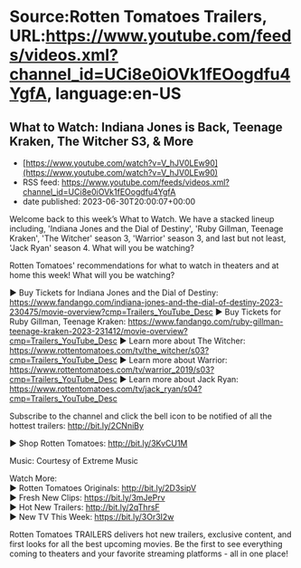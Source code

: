 # Source:Rotten Tomatoes Trailers, URL:https://www.youtube.com/feeds/videos.xml?channel_id=UCi8e0iOVk1fEOogdfu4YgfA, language:en-US

## What to Watch: Indiana Jones is Back, Teenage Kraken, The Witcher S3, & More
 - [https://www.youtube.com/watch?v=V_hJV0LEw90](https://www.youtube.com/watch?v=V_hJV0LEw90)
 - RSS feed: https://www.youtube.com/feeds/videos.xml?channel_id=UCi8e0iOVk1fEOogdfu4YgfA
 - date published: 2023-06-30T20:00:07+00:00

Welcome back to this week’s What to Watch. We have a stacked lineup including, 'Indiana Jones and the Dial of Destiny', 'Ruby Gillman, Teenage Kraken', 'The Witcher' season 3, 'Warrior' season 3, and last but not least, 'Jack Ryan' season 4. What will you be watching?

Rotten Tomatoes' recommendations for what to watch in theaters and at home this week! What will you be watching? 
 
► Buy Tickets for Indiana Jones and the Dial of Destiny: https://www.fandango.com/indiana-jones-and-the-dial-of-destiny-2023-230475/movie-overview?cmp=Trailers_YouTube_Desc
► Buy Tickets for Ruby Gillman, Teenage Kraken: https://www.fandango.com/ruby-gillman-teenage-kraken-2023-231412/movie-overview?cmp=Trailers_YouTube_Desc
► Learn more about The Witcher: https://www.rottentomatoes.com/tv/the_witcher/s03?cmp=Trailers_YouTube_Desc 
► Learn more about Warrior: https://www.rottentomatoes.com/tv/warrior_2019/s03?cmp=Trailers_YouTube_Desc 
► Learn more about Jack Ryan: https://www.rottentomatoes.com/tv/jack_ryan/s04?cmp=Trailers_YouTube_Desc 

Subscribe to the channel and click the bell icon to be notified of all the hottest trailers: http://bit.ly/2CNniBy  

► Shop Rotten Tomatoes: http://bit.ly/3KvCU1M

Music: 
Courtesy of Extreme Music 
 
Watch More:  
► Rotten Tomatoes Originals: http://bit.ly/2D3sipV    
► Fresh New Clips: https://bit.ly/3mJePrv    
► Hot New Trailers: http://bit.ly/2qThrsF   
► New TV This Week: https://bit.ly/3Or3I2w   
 
Rotten Tomatoes TRAILERS delivers hot new trailers, exclusive content, and first looks for all the best upcoming movies. Be the first to see everything coming to theaters and your favorite streaming platforms - all in one place!

